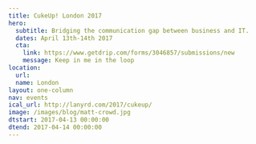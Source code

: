 ```yaml
---
title: CukeUp! London 2017
hero:
  subtitle: Bridging the communication gap between business and IT.
  dates: April 13th-14th 2017
  cta:
    link: https://www.getdrip.com/forms/3046857/submissions/new
    message: Keep in me in the loop
location:
  url: 
  name: London
layout: one-column
nav: events
ical_url: http://lanyrd.com/2017/cukeup/
image: /images/blog/matt-crowd.jpg
dtstart: 2017-04-13 00:00:00
dtend: 2017-04-14 00:00:00
---
```

